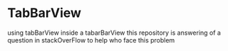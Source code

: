 # TabBarView
using tabBarView inside a tabarBarView 
this repository is answering of a question in stackOverFlow 
to help who face this problem 
